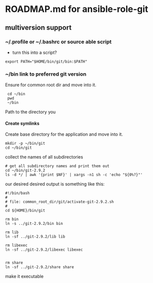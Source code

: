 # ROADMAP.md for ansible-role-git

## multiversion support

### ~/.profile or ~/.bashrc or source able script

* turn this into a script?

```shell
export PATH="$HOME/bin/git/bin:$PATH"
```

### ~/bin link to preferred git version

Ensure for common root dir and move into it.

```shell
 cd ~/bin
 pwd
 ~/bin
```

Path to the directory you 

#### Create symlinks

Create base directory for the application and move into it.

```shell
mkdir -p ~/bin/git
cd ~/bin/git
```
collect the names of all subdirectories

```shell
# get all subdirectory names and print them out
cd ~/bin/git-2.9.2
ls -d */ | awk '{print $NF}' | xargs -n1 sh -c 'echo "${0%?}"'
```

our desired desired output is something like this:

```shell
#!/bin/bash
#
# file: common_root_dir/git/activate-git-2.9.2.sh
#
cd ${HOME}/bin/git

rm bin
ln -s ../git-2.9.2/bin bin

rm lib
ln -sf ../git-2.9.2/lib lib

rm libexec
ln -sf ../git-2.9.2/libexec libexec


rm share
ln -sf ../git-2.9.2/share share
```
make it executable
